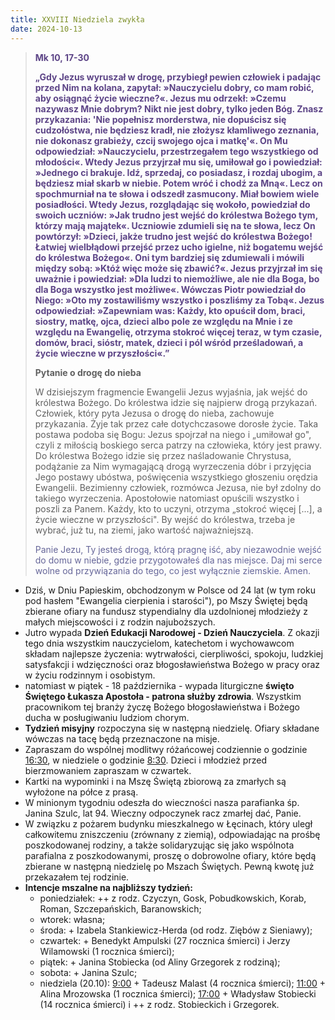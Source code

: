 ```yaml
---
title: XXVIII Niedziela zwykła
date: 2024-10-13
---
```


> **<span style="color: #5D4587;">Mk 10, 17-30 </span>**
>
> **<span style="color: #5D4587;">„Gdy Jezus wyruszał w drogę, przybiegł pewien człowiek i padając przed Nim na kolana, zapytał: »Nauczycielu dobry, co mam robić, aby osiągnąć życie wieczne?«. Jezus mu odrzekł: »Czemu nazywasz Mnie dobrym? Nikt nie jest dobry, tylko jeden Bóg. Znasz przykazania: 'Nie popełnisz morderstwa, nie dopuścisz się cudzołóstwa, nie będziesz kradł, nie złożysz kłamliwego zeznania, nie dokonasz grabieży, czcij swojego ojca i matkę'«. On Mu odpowiedział: »Nauczycielu, przestrzegałem tego wszystkiego od młodości«. Wtedy Jezus przyjrzał mu się, umiłował go i powiedział: »Jednego ci brakuje. Idź, sprzedaj, co posiadasz, i rozdaj ubogim, a będziesz miał skarb w niebie. Potem wróć i chodź za Mną«. Lecz on spochmurniał na te słowa i odszedł zasmucony. Miał bowiem wiele posiadłości. Wtedy Jezus, rozglądając się wokoło, powiedział do swoich uczniów: »Jak trudno jest wejść do królestwa Bożego tym, którzy mają majątek«. Uczniowie zdumieli się na te słowa, lecz On powtórzył: »Dzieci, jakże trudno jest wejść do królestwa Bożego! Łatwiej wielbłądowi przejść przez ucho igielne, niż bogatemu wejść do królestwa Bożego«. Oni tym bardziej się zdumiewali i mówili między sobą: »Któż więc może się zbawić?«. Jezus przyjrzał im się uważnie i powiedział: »Dla ludzi to niemożliwe, ale nie dla Boga, bo dla Boga wszystko jest możliwe«. Wówczas Piotr powiedział do Niego: »Oto my zostawiliśmy wszystko i poszliśmy za Tobą«. Jezus odpowiedział: »Zapewniam was: Każdy, kto opuścił dom, braci, siostry, matkę, ojca, dzieci albo pole ze względu na Mnie i ze względu na Ewangelię, otrzyma stokroć więcej teraz, w tym czasie, domów, braci, sióstr, matek, dzieci i pól wśród prześladowań, a życie wieczne w przyszłości«.”</span>**
>
>
>
> **Pytanie o drogę do nieba**
>
> W dzisiejszym fragmencie Ewangelii Jezus wyjaśnia, jak wejść do królestwa Bożego. Do królestwa idzie się najpierw drogą przykazań. Człowiek, który pyta Jezusa o drogę do nieba, zachowuje przykazania. Żyje tak przez całe dotychczasowe dorosłe życie. Taka postawa podoba się Bogu: Jezus spojrzał na niego i „umiłował go", czyli z miłością boskiego serca patrzy na człowieka, który jest prawy. Do królestwa Bożego idzie się przez naśladowanie Chrystusa, podążanie za Nim wymagającą drogą wyrzeczenia dóbr i przyjęcia Jego postawy ubóstwa, poświęcenia wszystkiego głoszeniu orędzia Ewangelii. Bezimienny człowiek, rozmówca Jezusa, nie był zdolny do takiego wyrzeczenia. Apostołowie natomiast opuścili wszystko i poszli za Panem. Każdy, kto to uczyni, otrzyma „stokroć więcej [...], a życie wieczne w przyszłości". By wejść do królestwa, trzeba je wybrać, już tu, na ziemi, jako wartość najważniejszą.
>
> <span style="color: #666699;">Panie Jezu, Ty jesteś drogą, którą pragnę iść, aby niezawodnie wejść do domu w niebie, gdzie przygotowałeś dla nas miejsce. Daj mi serce wolne od przywiązania do tego, co jest wyłącznie ziemskie. Amen.
> &nbsp;

- Dziś, w Dniu Papieskim, obchodzonym w Polsce od 24 lat (w tym roku pod hasłem "Ewangelia cierpienia i starości"), po Mszy Świętej będą zbierane ofiary na fundusz stypendialny dla uzdolnionej młodzieży z małych miejscowości i z rodzin najuboższych.
- Jutro wypada **Dzień Edukacji Narodowej - Dzień Nauczyciela**. Z okazji tego dnia wszystkim nauczycielom, katechetom i wychowawcom składam najlepsze życzenia: wytrwałości, cierpliwości, spokoju, ludzkiej satysfakcji i wdzięczności oraz błogosławieństwa Bożego w pracy oraz w życiu rodzinnym i osobistym.
- natomiast w piątek - 18 października - wypada liturgiczne **święto Świętego Łukasza Apostoła - patrona służby zdrowia**. Wszystkim pracownikom tej branży życzę Bożego błogosławieństwa i Bożego ducha w posługiwaniu ludziom chorym.
- **Tydzień misyjny** rozpoczyna się w następną niedzielę. Ofiary składane wówczas na tacę będą przeznaczone na misje.
- Zapraszam do wspólnej modlitwy różańcowej codziennie o godzinie <u>16:30</u>, w niedziele o godzinie <u>8:30</u>. Dzieci i młodzież przed bierzmowaniem zapraszam w czwartek.
- Kartki na wypominki i na Mszę Świętą zbiorową za zmarłych są wyłożone na półce z prasą.
- W minionym tygodniu odeszła do wieczności nasza parafianka śp. Janina Szulc, lat 94. Wieczny odpoczynek racz zmarłej dać, Panie.
- W związku z pożarem budynku mieszkalnego w Łęcinach, który uległ całkowitemu zniszczeniu (zrównany z ziemią), odpowiadając na prośbę poszkodowanej rodziny, a także solidaryzując się jako wspólnota parafialna z poszkodowanymi, proszę o dobrowolne ofiary, które będą zbierane w następną niedzielę po Mszach Świętych. Pewną kwotę już przekazałem tej rodzinie.
- **Intencje mszalne na najbliższy tydzień:**
  - poniedziałek: ++ z rodz. Czyczyn, Gosk, Pobudkowskich, Korab, Roman, Szczepańskich, Baranowskich;
  - wtorek: własna;
  - środa: + Izabela Stankiewicz-Herda (od rodz. Ziębów z Sieniawy);
  - czwartek: + Benedykt Ampulski (27 rocznica śmierci) i Jerzy Wilamowski (1 rocznica śmierci);
  - piątek: + Janina Stobiecka (od Aliny Grzegorek z rodziną);
  - sobota: + Janina Szulc;
  - niedziela (20.10): <u>9:00</u> + Tadeusz Malast (4 rocznica śmierci); <u>11:00</u> + Alina Mrozowska (1 rocznica śmierci); <u>17:00</u> + Władysław Stobiecki (14 rocznica śmierci) i ++ z rodz. Stobieckich i Grzegorek.
